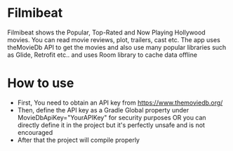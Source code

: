 # Filmibeat
Filmibeat shows the Popular, Top-Rated and Now Playing Hollywood movies. You can read movie reviews, plot, trailers, cast etc. The app uses theMovieDb API to get the movies and also use many popular libraries such as Glide, Retrofit etc.. and uses Room library to cache data offline

# How to use
 * First, You need to obtain an API key from https://www.themoviedb.org/
 * Then, define the API key as a Gradle Global property under MovieDbApiKey="YourAPIKey" for security purposes
    OR you can directly define it in the project but it's perfectly unsafe and is not encouraged
 * After that the project will compile properly
